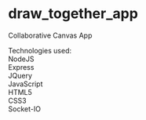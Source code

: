 # draw_together_app
Collaborative Canvas App

Technologies used:<br>
NodeJS<br>
Express<br>
JQuery<br>
JavaScript<br>
HTML5<br>
CSS3<br>
Socket-IO
